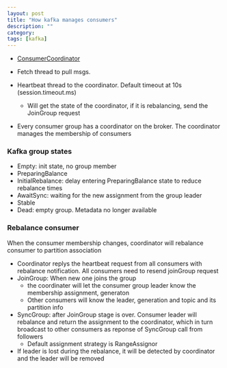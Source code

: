 ```yaml
---
layout: post
title: "How kafka manages consumers" 
description: ""
category: 
tags: [kafka]
---
```


* [ConsumerCoordinator](https://github.com/apache/kafka/blob/trunk/clients/src/main/java/org/apache/kafka/clients/consumer/internals/ConsumerCoordinator.java) 

* Fetch thread to pull msgs. 
* Heartbeat thread to the coordinator. Default timeout at 10s (session.timeout.ms)
  * Will get the state of the coordinator, if it is rebalancing, send the JoinGroup request
* Every consumer group has a coordinator on the broker. The coordinator manages the membership of consumers

### Kafka group states

* Empty: init state, no group member
* PreparingBalance
* InitialRebalance: delay entering PreparingBalance state to reduce rebalance times
* AwaitSync: waiting for the new assignment from the group leader
* Stable
* Dead: empty group. Metadata no longer available

### Rebalance consumer

When the consumer membership changes, coordinator will rebalance consumer to partition association 
 
* Coordinator replys the heartbeat request from all consumers with rebalance notification. All consumers need to resend joinGroup request
* JoinGroup: When new one joins the group
  * the coordinater will let the consumer group leader know the membership assignment, generaton
  * Other consumers will know the leader, generation  and topic and its partition info
* SyncGroup: after JoinGroup stage is over. Consumer leader will rebalance and return the assignment to the coordinator, which in turn broadcast to other consumers as reponse of SyncGroup call from followers
  * Default assignment strategy is RangeAssignor
* If leader is lost during the rebalance, it will be detected by coordinator and the leader will be removed

